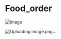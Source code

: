 # Food_order
![image](https://github.com/user-attachments/assets/98eb1c12-6ce6-41d3-9813-eac154fd5411)

![Uploading image.png…]()

